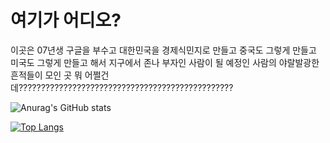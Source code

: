 # 여기가 어디오?
이곳은 07년생 구글을 부수고 대한민국을 경제식민지로 만들고 중국도 그렇게 만들고 미국도 그렇게 만들고 해서 지구에서 존나 부자인 사람이 될 예정인 사람의 야랄발광한 흔적들이 모인 곳
뭐 어쩔건데????????????????????????????????????????????????

![Anurag's GitHub stats](https://github-readme-stats.vercel.app/api?username=SGH07&show_icons=true)

[![Top Langs](https://github-readme-stats.vercel.app/api/top-langs/?username=anuraghazra&layout=compact)](https://github.com/anuraghazra/github-readme-stats)







